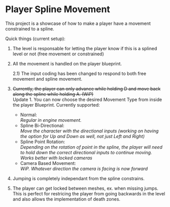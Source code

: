 # Player Spline Movement
 This project is a showcase of how to make a player have a movement constrained to a spline.
	
Quick things (current setup):
	
1) The level is responsable for letting the player know if this is a splined level or not (free movement or constrained)
2) All the movement is handled on the player blueprint.

	2.1) The input coding has been changed to respond to both free movement and spline movement.
4) ~~Currently, the player can only advance while holding D and move back along the spline while holding A. (WiP)~~<br/>
Update 1. You can now choose the desired Movement Type from inside the player Blueprint. Currently supported:
	- Normal:<br/>
	_Regular in engine movement._
	- Spline Bi-Directional:<br/>
	_Move the character with the directional inputs (working on having the option for Up and Down as well, not just Left and Right)_
	- Spline Point Rotation:<br/>
	_Depending on the rotation of point in the spline, the player will need to hold down the correct directional inputs to continue moving. Works better with locked cameras_
	- Camera Based Movement:<br/>
	_WiP. Whatever direction the camera is facing is now forward_
5) Jumping is completely independant from the spline constrains.
6) The player can get locked between meshes, ex. when missing jumps. This is perfect for restricing the player from going backwards in the level and also allows the implementation of death zones.
